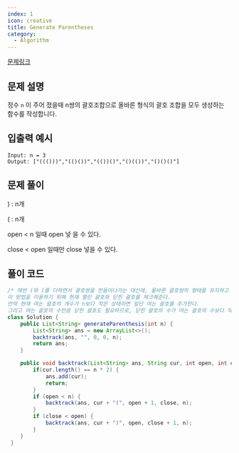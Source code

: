```yaml
---
index: 1
icon: creative
title: Generate Parentheses
category:
  - Algorithm
---
```


[문제링크](https://leetcode.com/problems/generate-parentheses/)

## 문제 설명

정수 `n` 이 주어 졌을때 n쌍의 괄호조합으로 올바른 형식의 괄호 조합을 모두 생성하는 함수를 작성합니다.

## 입출력 예시

```
Input: n = 3
Output: ["((()))","(()())","(())()","()(())","()()()"]
```

## 문제 풀이

) : n개

( : n개

open < n 일때 open 넣 을 수 있다.

close < open 일때만 close 넣을 수 있다.

## 풀이 코드

```java
/* 매번 (와 )를 더하면서 괄호쌍을 만들어나가는 대신에, 올바른 괄호쌍의 형태를 유지하고 있을때만 더해준다.
이 방법을 이용하기 위해 현재 열린 괄호와 닫힌 괄호를 체크해준다.
만약 현재 여는 괄호의 개수가 n보다 작은 상태라면 일단 여는 괄호를 추가한다.
그리고 여는 괄호의 수만큼 닫힌 괄호도 필요하므로, 닫힌 괄호의 수가 여는 괄호의 수보다 작다면 닫힌 괄호를 추가해준다.*/
class Solution {
	public List<String> generateParenthesis(int n) {
    	List<String> ans = new ArrayList<>();
        backtrack(ans, "", 0, 0, n);
        return ans;
    }

    public void backtrack(List<String> ans, String cur, int open, int close, int n) {
    	if(cur.length() == n * 2) {
        	ans.add(cur);
            return;
        }
        if (open < n) {
        	backtrack(ans, cur + "(", open + 1, close, n);
        }
        if (close < open) {
        	backtrack(ans, cur + ")", open, close + 1, n);
        }
    }
 }
```
